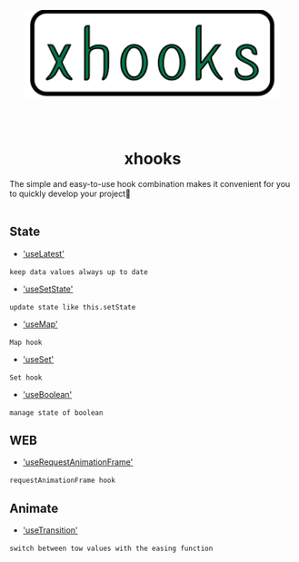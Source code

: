 <p align="center">
  <img src="./logo.svg" width='450px'/>
</p>

<br />
<br />

<h1 align='center'>xhooks</h1>
The simple and easy-to-use hook combination makes it convenient for you to quickly develop your project👏

<br />
<br />


## State

- ['useLatest'](./docs/useLatest.md)

`keep data values ​​always up to date`

- ['useSetState'](./docs/useSetState.md)

`update state like this.setState`

- ['useMap'](./docs/useMap.md)

`Map hook`

- ['useSet'](./docs/useSet.md)

`Set hook`

- ['useBoolean'](./docs/useBoolean.md)

`manage state of boolean`

## WEB

- ['useRequestAnimationFrame'](./docs/useRequestAnimationFrame.md)

`requestAnimationFrame hook`

## Animate

- ['useTransition'](./docs/useTransition.md)

`switch between tow values with the easing function`